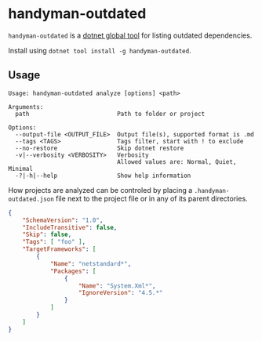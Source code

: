 # handyman-outdated

`handyman-outdated` is a [dotnet global tool](https://docs.microsoft.com/en-us/dotnet/core/tools/global-tools) for listing outdated dependencies.

Install using `dotnet tool install -g handyman-outdated`.

## Usage

```
Usage: handyman-outdated analyze [options] <path>

Arguments:
  path                         Path to folder or project

Options:
  --output-file <OUTPUT_FILE>  Output file(s), supported format is .md
  --tags <TAGS>                Tags filter, start with ! to exclude
  --no-restore                 Skip dotnet restore
  -v|--verbosity <VERBOSITY>   Verbosity
                               Allowed values are: Normal, Quiet, Minimal
  -?|-h|--help                 Show help information
```

How projects are analyzed can be controled by placing a `.handyman-outdated.json` file next to the project file or in any of its parent directories.

``` json
{
    "SchemaVersion": "1.0",
    "IncludeTransitive": false,
    "Skip": false,
    "Tags": [ "foo" ],
    "TargetFrameworks": [
        {
            "Name": "netstandard*",
            "Packages": [
                {
                    "Name": "System.Xml*",
                    "IgnoreVersion": "4.5.*"
                }
            ]
        }
    ]
}
```
